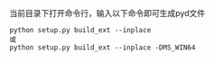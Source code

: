 

当前目录下打开命令行，输入以下命令即可生成pyd文件  
```
python setup.py build_ext --inplace
或
python setup.py build_ext --inplace -DMS_WIN64
```

